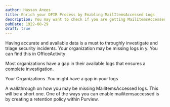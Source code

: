 ```yaml
---
author: Hassan Anees
title: Enrich your DFIR Process by Enabling MailItemsAccessed Logs
description: You may want to check if you are getting MailItemsAccessed Logs
pubDate: 1922-08-29
draft: true
---
```

Having accurate and available data is a must to throughly investigate and triage security incidents. Your organization may be missing logs in y. You can find this in OfficeActivity  
  
Most organizations have a gap in their available logs that ensures a complete investigation.

Your Organizations .You might have a gap in your logs

A walkthrough on how you may be missing MailItemsAccessed logs. This will be a short one. One of the ways you can enable mailitemsaccessed is by creating a retention policy within Purview.